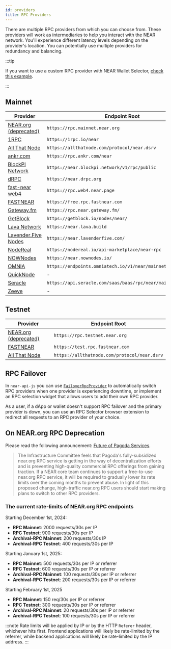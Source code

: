 ```yaml
---
id: providers
title: RPC Providers
---
```


There are multiple RPC providers from which you can choose from. These providers will work as intermediaries to help you interact with the NEAR network.
You'll experience different latency levels depending on the provider's location. You can potentially use multiple providers for redundancy and
balancing.

:::tip

If you want to use a custom RPC provider with NEAR Wallet Selector, [check this example](../../2.build/4.web3-apps/integrate-contracts.md#setting-customs-rpc-endpoints).

:::

## Mainnet

| Provider                                                                   | Endpoint Root                                                |
| -------------------------------------------------------------------------- | ------------------------------------------------------------ |
| [NEAR.org (deprecated)](setup.md)                                          | `https://rpc.mainnet.near.org`                               |
| [1RPC](https://docs.1rpc.io/overview/about-1rpc)                           | `https://1rpc.io/near`                                       |
| [All That Node](https://www.allthatnode.com/)                              | `https://allthatnode.com/protocol/near.dsrv`                 |
| [ankr.com](https://www.ankr.com/docs/rpc-service/chains/chains-list/#near) | `https://rpc.ankr.com/near`                                  |
| [BlockPI Network](https://blockpi.io)                                      | `https://near.blockpi.network/v1/rpc/public`                 |
| [dRPC](https://drpc.org/)                                                  | `https://near.drpc.org`                                      |
| [fast-near web4](https://github.com/vgrichina/fast-near)                   | `https://rpc.web4.near.page`                                 |
| [FASTNEAR](https://fastnear.com)                                           | `https://free.rpc.fastnear.com`                              |
| [Gateway.fm](https://gateway.fm/)                                          | `https://rpc.near.gateway.fm/`                               |
| [GetBlock](https://getblock.io/nodes/near/)                                | `https://getblock.io/nodes/near/`                            |
| [Lava Network](https://www.lavanet.xyz/get-started/near)                   | `https://near.lava.build`                                    |
| [Lavender.Five Nodes](https://lavenderfive.com/)                           | `https://near.lavenderfive.com/`                             |
| [NodeReal](https://nodereal.io)                                            | `https://nodereal.io/api-marketplace/near-rpc`               |
| [NOWNodes](https://nownodes.io/)                                           | `https://near.nownodes.io/`                                  |
| [OMNIA](https://omniatech.io)                                              | `https://endpoints.omniatech.io/v1/near/mainnet/public`      |
| [QuickNode](https://www.quicknode.com/chains/near)                         | -                                                            |
| [Seracle](https://docs.seracle.com/)                                       | `https://api.seracle.com/saas/baas/rpc/near/mainnet/public/` |
| [Zeeve](https://www.zeeve.io/)                                             | -                                                            |

## Testnet

| Provider                                                                   | Endpoint Root                                                |
| -------------------------------------------------------------------------- | ------------------------------------------------------------ |
| [NEAR.org (deprecated)](setup.md)                                          | `https://rpc.testnet.near.org`                               |
| [FASTNEAR](https://fastnear.com)                                           | `https://test.rpc.fastnear.com`                              |
| [All That Node](https://www.allthatnode.com/)                              | `https://allthatnode.com/protocol/near.dsrv`                 |

## RPC Failover

In `near-api-js` you can use [`FailoverRpcProvider`](../../4.tools/near-api.md#rpc-failover) to automatically switch RPC providers when one provider is experiencing downtime, or implement an RPC selection widget that allows users to add their own RPC provider.

As a user, if a dApp or wallet doesn't support RPC failover and the primary provider is down, you can use an RPC Selector browser extension to redirect all requests to an RPC provider of your choice.

## On NEAR.org RPC Deprecation

Please read the following announcement: [Future of Pagoda Services](https://docs.near.org/blog/2024-08-13-pagoda-services).

> The Infrastructure Committee feels that Pagoda's fully-subsidized near.org RPC service is getting in the way of decentralization efforts and is preventing high-quality commercial RPC offerings from gaining traction. If a NEAR core team continues to support a free-to-use near.org RPC service, it will be required to gradually lower its rate limits over the coming months to prevent abuse. In light of this proposed change, high-traffic near.org RPC users should start making plans to switch to other RPC providers.

### The current rate-limits of NEAR.org RPC endpoints

Starting December 1st, 2024:

* **RPC Mainnet**: 2000 requests/30s per IP
* **RPC Testnet**: 900 requests/30s per IP
* **Archival-RPC Mainnet**: 200 requests/30s IP
* **Archival-RPC Testnet**: 400 requests/30s per IP

Starting January 1st, 2025:

* **RPC Mainnet**: 500 requests/30s per IP or referrer
* **RPC Testnet**: 600 requests/30s per IP or referrer
* **Archival-RPC Mainnet**: 100 requests/30s per IP or referrer
* **Archival-RPC Testnet**: 200 requests/30s per IP or referrer

Starting February 1st, 2025

* **RPC Mainnet**: 150 req/30s per IP or referrer
* **RPC Testnet**: 300 requests/30s per IP or referrer
* **Archival-RPC Mainnet**: 20 requests/30s per IP or referrer
* **Archival-RPC Testnet**: 100 requests/30s per IP or referrer

:::note
Rate limits will be applied by IP or by the HTTP `Referer` header, whichever hits first. Frontend applications will likely be rate-limited by the referrer, while backend applications will likely be rate-limited by the IP address.
:::

